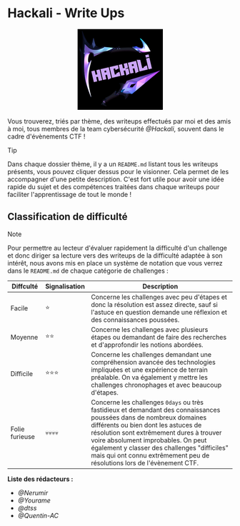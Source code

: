 # Hackali - Write Ups


<p align="center">
    <img src="https://github.com/Nerumir/writeups/blob/main/hackali-logo.png">
</p>

Vous trouverez, triés par thème, des writeups effectués par moi et des amis à moi, tous membres de la team cybersécurité *@Hackali*, souvent dans le cadre d'évènements CTF !

> [!TIP]
> Dans chaque dossier thème, il y a un `README.md` listant tous les writeups présents, vous pouvez cliquer dessus pour le visionner. Cela permet de les accompagner d'une petite description. C'est fort utile pour avoir une idée rapide du sujet et des compétences traitées dans chaque writeups pour faciliter l'apprentissage de tout le monde !

## Classification de difficulté

> [!NOTE]
> Pour permettre au lecteur d'évaluer rapidement la difficulté d'un challenge et donc diriger sa lecture vers des writeups de la difficulté adaptée à son intérêt, nous avons mis en place un système de notation que vous verrez dans le `README.md` de chaque catégorie de challenges :

| Diffculté | Signalisation | Description |
| ------------- | -------------- | -------------- |
| Facile | :star: | Concerne les challenges avec peu d'étapes et donc la résolution est assez directe, sauf si l'astuce en question demande une réflexion et des connaissances poussées. |
| Moyenne | :star::star: | Concerne les challenges avec plusieurs étapes ou demandant de faire des recherches et d'approfondir les notions abordées.  |
| Difficile | :star::star::star: | Concerne les challenges demandant une compréhension avancée des technologies impliquées et une expérience de terrain préalable. On va également y mettre les challenges chronophages et avec beaucoup d'étapes.  |
| Folie furieuse | :skull::skull::skull::skull: | Concerne les challenges `0days` ou très fastidieux et demandant des connaissances poussées dans de nombreux domaines différents ou bien dont les astuces de résolution sont extrêmement dures à trouver voire absolument improbables. On peut également y classer des challenges "difficiles" mais qui ont connu extrêmement peu de résolutions lors de l'évènement CTF.  |


**Liste des rédacteurs :**

- *@Nerumir*
- *@Yourame*
- *@dtss*
- *@Quentin-AC*
